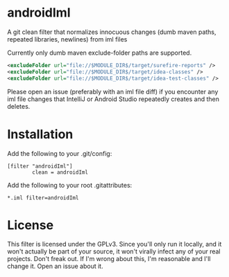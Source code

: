 androidIml
==================

A git clean filter that normalizes innocuous changes (dumb maven paths, repeated libraries, newlines) from iml files

Currently only dumb maven exclude-folder paths are supported. 

```xml
<excludeFolder url="file://$MODULE_DIR$/target/surefire-reports" />
<excludeFolder url="file://$MODULE_DIR$/target/idea-classes" />
<excludeFolder url="file://$MODULE_DIR$/target/idea-test-classes" />
```

Please open an issue (preferably with an iml file diff) if you encounter any iml file changes that IntelliJ or Android Studio repeatedly creates and then deletes.

# Installation
Add the following to your .git/config:

```
[filter "androidIml"]
        clean = androidIml
```

Add the following to your root .gitattributes:

```
*.iml filter=androidIml
```

# License

This filter is licensed under the GPLv3. Since you'll only run it locally, and it won't actually be part of your source, it won't virally infect any of your real projects. Don't freak out. If I'm wrong about this, I'm reasonable and I'll change it. Open an issue about it.
